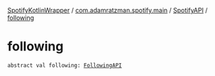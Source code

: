 [SpotifyKotlinWrapper](../../index.md) / [com.adamratzman.spotify.main](../index.md) / [SpotifyAPI](index.md) / [following](./following.md)

# following

`abstract val following: `[`FollowingAPI`](../../com.adamratzman.spotify.endpoints.public/-following-a-p-i/index.md)